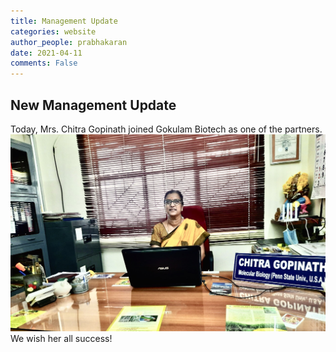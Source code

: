 ```yaml
---
title: Management Update
categories: website
author_people: prabhakaran
date: 2021-04-11
comments: False
---
```

## New Management Update
Today, Mrs. Chitra Gopinath joined Gokulam Biotech as one of the partners.
![Chitra Gopinath](/images/blog/Chitra-Blog-Post.jpg)We wish her all success!
